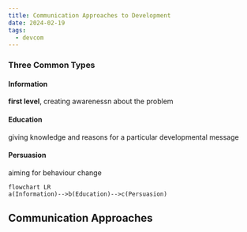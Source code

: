```yaml
---
title: Communication Approaches to Development
date: 2024-02-19
tags:
  - devcom
---
```

### Three Common Types
#### Information 
**first level**, creating awarenessn about the problem
#### Education
giving knowledge and reasons for a particular developmental message
#### Persuasion
aiming for behaviour change

```mermaid
flowchart LR
a(Information)-->b(Education)-->c(Persuasion)

```

## Communication Approaches
### 
